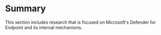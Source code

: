# Summary

This section includes research that is focused on Microsoft's Defender for Endpoint and its internal mechanisms. 
